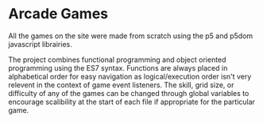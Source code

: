 # Arcade Games

All the games on the site were made from scratch using the p5 and p5dom javascript librairies. 

The project combines functional programming and object oriented programming using the ES7 syntax. Functions are always placed in alphabetical order for easy navigation as logical/execution order isn't very relevent in the context of game event listeners. The skill, grid size, or difficulty of any of the games can be changed through global variables to encourage scalibility at the start of each file if appropriate for the particular game.
